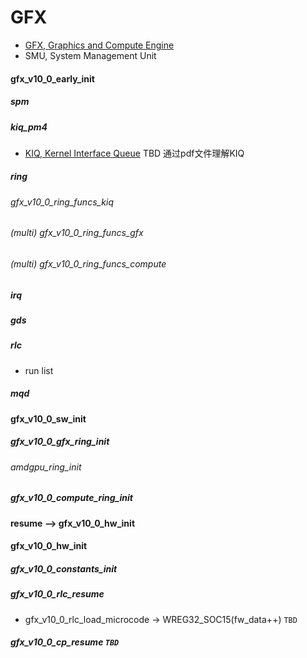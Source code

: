 # GFX
- [GFX, Graphics and Compute Engine]()
- SMU, System Management Unit
#### gfx_v10_0_early_init
##### spm
##### kiq_pm4
- [KIQ, Kernel Interface Queue](https://confluence.amd.com/pages/viewpage.action?pageId=109835219)
  TBD 通过pdf文件理解KIQ
##### ring
###### gfx_v10_0_ring_funcs_kiq
###### (multi) gfx_v10_0_ring_funcs_gfx
###### (multi) gfx_v10_0_ring_funcs_compute
##### irq
##### gds
##### rlc
- run list 
##### mqd

#### gfx_v10_0_sw_init
##### gfx_v10_0_gfx_ring_init
###### amdgpu_ring_init
##### gfx_v10_0_compute_ring_init

#### resume --> gfx_v10_0_hw_init
#### gfx_v10_0_hw_init
##### gfx_v10_0_constants_init
##### gfx_v10_0_rlc_resume
- gfx_v10_0_rlc_load_microcode ->  WREG32_SOC15(fw_data++) `TBD`
##### gfx_v10_0_cp_resume `TBD`